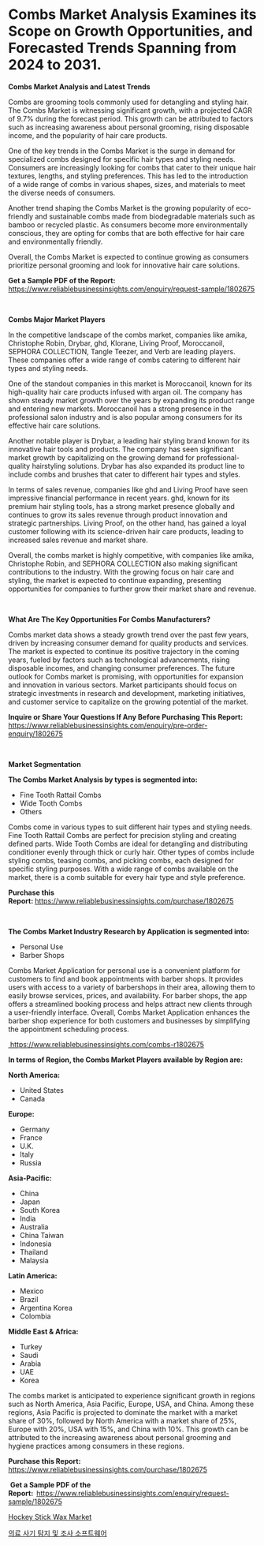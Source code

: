 <p><h1>Combs Market Analysis Examines its Scope on Growth Opportunities, and Forecasted Trends Spanning from 2024 to 2031.</h1></p><p><strong>Combs Market Analysis and Latest Trends</strong></p>
<p><p>Combs are grooming tools commonly used for detangling and styling hair. The Combs Market is witnessing significant growth, with a projected CAGR of 9.7% during the forecast period. This growth can be attributed to factors such as increasing awareness about personal grooming, rising disposable income, and the popularity of hair care products.</p><p>One of the key trends in the Combs Market is the surge in demand for specialized combs designed for specific hair types and styling needs. Consumers are increasingly looking for combs that cater to their unique hair textures, lengths, and styling preferences. This has led to the introduction of a wide range of combs in various shapes, sizes, and materials to meet the diverse needs of consumers.</p><p>Another trend shaping the Combs Market is the growing popularity of eco-friendly and sustainable combs made from biodegradable materials such as bamboo or recycled plastic. As consumers become more environmentally conscious, they are opting for combs that are both effective for hair care and environmentally friendly.</p><p>Overall, the Combs Market is expected to continue growing as consumers prioritize personal grooming and look for innovative hair care solutions.</p></p>
<p><strong>Get a Sample PDF of the Report:&nbsp;</strong> <a href="https://www.reliablebusinessinsights.com/enquiry/request-sample/1802675">https://www.reliablebusinessinsights.com/enquiry/request-sample/1802675</a></p>
<p>&nbsp;</p>
<p><strong>Combs Major Market Players</strong></p>
<p><p>In the competitive landscape of the combs market, companies like amika, Christophe Robin, Drybar, ghd, Klorane, Living Proof, Moroccanoil, SEPHORA COLLECTION, Tangle Teezer, and Verb are leading players. These companies offer a wide range of combs catering to different hair types and styling needs.</p><p>One of the standout companies in this market is Moroccanoil, known for its high-quality hair care products infused with argan oil. The company has shown steady market growth over the years by expanding its product range and entering new markets. Moroccanoil has a strong presence in the professional salon industry and is also popular among consumers for its effective hair care solutions.</p><p>Another notable player is Drybar, a leading hair styling brand known for its innovative hair tools and products. The company has seen significant market growth by capitalizing on the growing demand for professional-quality hairstyling solutions. Drybar has also expanded its product line to include combs and brushes that cater to different hair types and styles.</p><p>In terms of sales revenue, companies like ghd and Living Proof have seen impressive financial performance in recent years. ghd, known for its premium hair styling tools, has a strong market presence globally and continues to grow its sales revenue through product innovation and strategic partnerships. Living Proof, on the other hand, has gained a loyal customer following with its science-driven hair care products, leading to increased sales revenue and market share.</p><p>Overall, the combs market is highly competitive, with companies like amika, Christophe Robin, and SEPHORA COLLECTION also making significant contributions to the industry. With the growing focus on hair care and styling, the market is expected to continue expanding, presenting opportunities for companies to further grow their market share and revenue.</p></p>
<p>&nbsp;</p>
<p><strong>What Are The Key Opportunities For Combs Manufacturers?</strong></p>
<p><p>Combs market data shows a steady growth trend over the past few years, driven by increasing consumer demand for quality products and services. The market is expected to continue its positive trajectory in the coming years, fueled by factors such as technological advancements, rising disposable incomes, and changing consumer preferences. The future outlook for Combs market is promising, with opportunities for expansion and innovation in various sectors. Market participants should focus on strategic investments in research and development, marketing initiatives, and customer service to capitalize on the growing potential of the market.</p></p>
<p><strong>Inquire or Share Your Questions If Any Before Purchasing This Report:</strong> <a href="https://www.reliablebusinessinsights.com/enquiry/pre-order-enquiry/1802675">https://www.reliablebusinessinsights.com/enquiry/pre-order-enquiry/1802675</a></p>
<p>&nbsp;</p>
<p><strong>Market Segmentation</strong></p>
<p><strong>The Combs Market Analysis by types is segmented into:</strong></p>
<p><ul><li>Fine Tooth Rattail Combs</li><li>Wide Tooth Combs</li><li>Others</li></ul></p>
<p><p>Combs come in various types to suit different hair types and styling needs. Fine Tooth Rattail Combs are perfect for precision styling and creating defined parts. Wide Tooth Combs are ideal for detangling and distributing conditioner evenly through thick or curly hair. Other types of combs include styling combs, teasing combs, and picking combs, each designed for specific styling purposes. With a wide range of combs available on the market, there is a comb suitable for every hair type and style preference.</p></p>
<p><strong>Purchase this Report:&nbsp;</strong><a href="https://www.reliablebusinessinsights.com/purchase/1802675">https://www.reliablebusinessinsights.com/purchase/1802675</a></p>
<p>&nbsp;</p>
<p><strong>The Combs Market Industry Research by Application is segmented into:</strong></p>
<p><ul><li>Personal Use</li><li>Barber Shops</li></ul></p>
<p><p>Combs Market Application for personal use is a convenient platform for customers to find and book appointments with barber shops. It provides users with access to a variety of barbershops in their area, allowing them to easily browse services, prices, and availability. For barber shops, the app offers a streamlined booking process and helps attract new clients through a user-friendly interface. Overall, Combs Market Application enhances the barber shop experience for both customers and businesses by simplifying the appointment scheduling process.</p></p>
<p><a href="https://www.reliablebusinessinsights.com/combs-r1802675">&nbsp;https://www.reliablebusinessinsights.com/combs-r1802675</a></p>
<p><strong>In terms of Region, the Combs Market Players available by Region are:</strong></p>
<p>
    <p> <strong> North America: </strong>
        <ul>
            <li>United States</li>
            <li>Canada</li>
        </ul>
        </p> 
    <p> <strong> Europe: </strong>
        <ul>
            <li>Germany</li>
            <li>France</li>
            <li>U.K.</li>
            <li>Italy</li>
            <li>Russia</li>
        </ul>
        </p> 
    <p> <strong> Asia-Pacific: </strong>
        <ul>
            <li>China</li>
            <li>Japan</li>
            <li>South Korea</li>
            <li>India</li>
            <li>Australia</li>
            <li>China Taiwan</li>
            <li>Indonesia</li>
            <li>Thailand</li>
            <li>Malaysia</li>
        </ul>
        </p> 
    <p> <strong> Latin America: </strong>
        <ul>
            <li>Mexico</li>
            <li>Brazil</li>
            <li>Argentina Korea</li>
            <li>Colombia</li>
        </ul>
        </p> 
    <p> <strong> Middle East & Africa: </strong>
        <ul>
            <li>Turkey</li>
            <li>Saudi</li>
            <li>Arabia</li>
            <li>UAE</li>
            <li>Korea</li>
        </ul>
    </p>
    </p>
<p><p>The combs market is anticipated to experience significant growth in regions such as North America, Asia Pacific, Europe, USA, and China. Among these regions, Asia Pacific is projected to dominate the market with a market share of 30%, followed by North America with a market share of 25%, Europe with 20%, USA with 15%, and China with 10%. This growth can be attributed to the increasing awareness about personal grooming and hygiene practices among consumers in these regions.</p></p>
<p><strong>Purchase this Report: </strong><a href="https://www.reliablebusinessinsights.com/purchase/1802675">https://www.reliablebusinessinsights.com/purchase/1802675</a></p>
<p>&nbsp;<strong>Get a Sample PDF of the Report:&nbsp;&nbsp;</strong><a href="https://www.reliablebusinessinsights.com/enquiry/request-sample/1802675">https://www.reliablebusinessinsights.com/enquiry/request-sample/1802675</a></p>
<p><strong></strong></p>
<p><p><a href="https://github.com/AdrianaPaucek2023/Market-Research-Report-List-1/blob/main/hockey-stick-wax-market.md">Hockey Stick Wax Market</a></p><p><a href="https://github.com/chupp85/Market-Research-Report-List-1/blob/main/4007617149528.md">의료 사기 탐지 및 조사 소프트웨어</a></p></p>